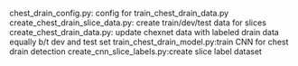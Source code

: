 
chest_drain_config.py: config for train_chest_drain_data.py
create_chest_drain_slice_data.py: create train/dev/test data for slices
create_chest_drain_data.py: update chexnet data with labeled drain data equally b/t dev and test set
train_chest_drain_model.py:train CNN for chest drain detection
create_cnn_slice_labels.py:create slice label dataset
